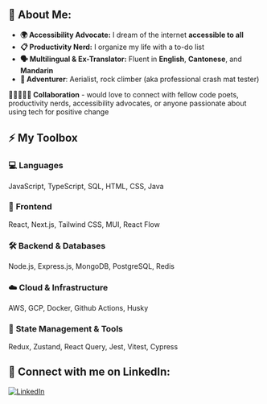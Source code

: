 ## 🌱 About Me:
- **🌍 Accessibility Advocate:** I dream of the internet **accessible to all**
- **📋 Productivity Nerd:** I organize my life with a to-do list
- **🗣️ Multilingual & Ex-Translator:** Fluent in **English**, **Cantonese**, and **Mandarin**
- **🧗 Adventurer**: Aerialist, rock climber (aka professional crash mat tester)

**👩🏻‍💻👩‍🎨 Collaboration** - would love to connect with fellow code poets, productivity nerds, accessibility advocates, or anyone passionate about using tech for positive change

## ⚡ My Toolbox  

### 💻 **Languages**  
JavaScript, TypeScript, SQL, HTML, CSS, Java  

### 🎨 **Frontend**  
React, Next.js, Tailwind CSS, MUI, React Flow

### 🛠️ **Backend & Databases**  
Node.js, Express.js, MongoDB, PostgreSQL, Redis

### ☁️ **Cloud & Infrastructure**  
AWS, GCP, Docker, Github Actions, Husky  

### 🔄 **State Management & Tools**  
Redux, Zustand, React Query, Jest, Vitest, Cypress  

## 🤝 Connect with me on LinkedIn:
[![LinkedIn](https://img.shields.io/badge/linkedin-%230077B5.svg?style=for-the-badge&logo=linkedin&logoColor=white)](https://www.linkedin.com/in/kinskiwu/)
